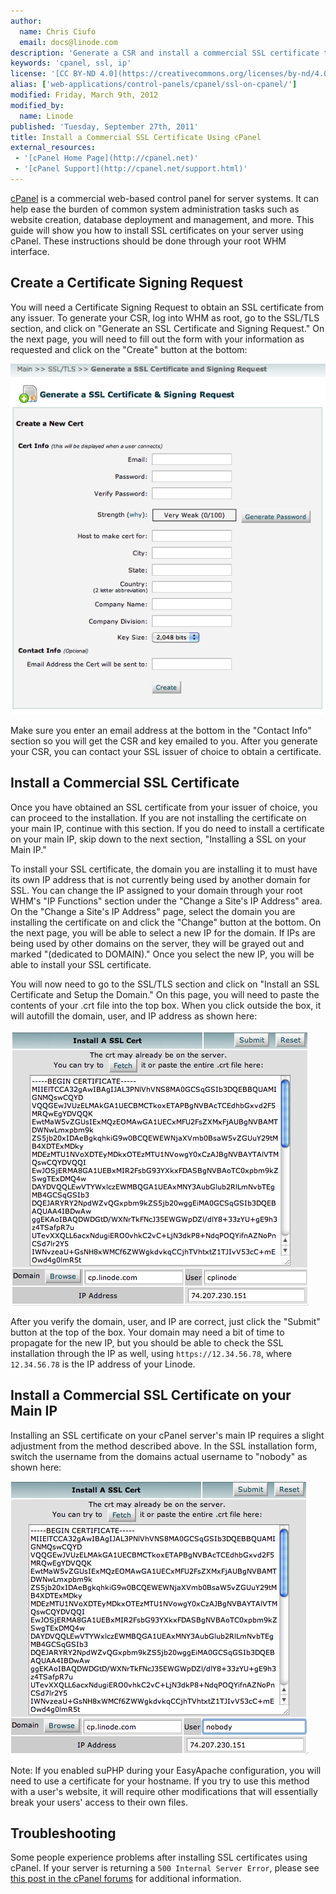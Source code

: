 ```yaml
---
author:
  name: Chris Ciufo
  email: docs@linode.com
description: 'Generate a CSR and install a commercial SSL certificate through the cPanel interface.'
keywords: 'cpanel, ssl, ip'
license: '[CC BY-ND 4.0](https://creativecommons.org/licenses/by-nd/4.0)'
alias: ['web-applications/control-panels/cpanel/ssl-on-cpanel/']
modified: Friday, March 9th, 2012
modified_by:
  name: Linode
published: 'Tuesday, September 27th, 2011'
title: Install a Commercial SSL Certificate Using cPanel
external_resources:
 - '[cPanel Home Page](http://cpanel.net)'
 - '[cPanel Support](http://cpanel.net/support.html)'
---
```


[cPanel](http://cpanel.net) is a commercial web-based control panel for server systems. It can help ease the burden of common system administration tasks such as website creation, database deployment and management, and more. This guide will show you how to install SSL certificates on your server using cPanel. These instructions should be done through your root WHM interface.

## Create a Certificate Signing Request

You will need a Certificate Signing Request to obtain an SSL certificate from any issuer. To generate your CSR, log into WHM as root, go to the SSL/TLS section, and click on "Generate an SSL Certificate and Signing Request." On the next page, you will need to fill out the form with your information as requested and click on the "Create" button at the bottom:

[![cPanel CSR form.](/docs/assets/815-CSR.png)](/docs/assets/815-CSR.png)

Make sure you enter an email address at the bottom in the "Contact Info" section so you will get the CSR and key emailed to you. After you generate your CSR, you can contact your SSL issuer of choice to obtain a certificate.

## Install a Commercial SSL Certificate

Once you have obtained an SSL certificate from your issuer of choice, you can proceed to the installation. If you are not installing the certificate on your main IP, continue with this section. If you do need to install a certificate on your main IP, skip down to the next section, "Installing a SSL on your Main IP."

To install your SSL certificate, the domain you are installing it to must have its own IP address that is not currently being used by another domain for SSL. You can change the IP assigned to your domain through your root WHM's "IP Functions" section under the "Change a Site's IP Address" area. On the "Change a Site's IP Address" page, select the domain you are installing the certificate on and click the "Change" button at the bottom. On the next page, you will be able to select a new IP for the domain. If IPs are being used by other domains on the server, they will be grayed out and marked "(dedicated to DOMAIN)." Once you select the new IP, you will be able to install your SSL certificate.

You will now need to go to the SSL/TLS section and click on "Install an SSL Certificate and Setup the Domain." On this page, you will need to paste the contents of your .crt file into the top box. When you click outside the box, it will autofill the domain, user, and IP address as shown here:

[![cPanel SSL install form.](/docs/assets/821-Install-userb.png)](/docs/assets/821-Install-userb.png)

After you verify the domain, user, and IP are correct, just click the "Submit" button at the top of the box. Your domain may need a bit of time to propagate for the new IP, but you should be able to check the SSL installation through the IP as well, using `https://12.34.56.78`, where `12.34.56.78` is the IP address of your Linode.

## Install a Commercial SSL Certificate on your Main IP

Installing an SSL certificate on your cPanel server's main IP requires a slight adjustment from the method described above. In the SSL installation form, switch the username from the domains actual username to "nobody" as shown here:

[![cPanel SSL install form.](/docs/assets/822-Install-nobodyb.png)](/docs/assets/822-Install-nobodyb.png)

Note: If you enabled suPHP during your EasyApache configuration, you will need to use a certificate for your hostname. If you try to use this method with a user's website, it will require other modifications that will essentially break your users' access to their own files.

## Troubleshooting

Some people experience problems after installing SSL certificates using cPanel. If your server is returning a `500 Internal Server Error`, please see [this post in the cPanel forums](http://forums.cpanel.net/f5/ssl-cert-500-internal-server-error-162653.html) for additional information.
